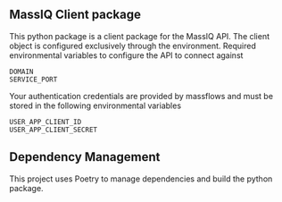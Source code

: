## MassIQ Client package

This python package is a client package for the MassIQ API. The client object is configured exclusively through the environment.
Required environmental variables to configure the API to connect against

    DOMAIN
    SERVICE_PORT

Your authentication credentials are provided by massflows and must be stored in the following environmental variables

    USER_APP_CLIENT_ID
    USER_APP_CLIENT_SECRET


## Dependency Management

This project uses Poetry to manage dependencies and build the python package.



